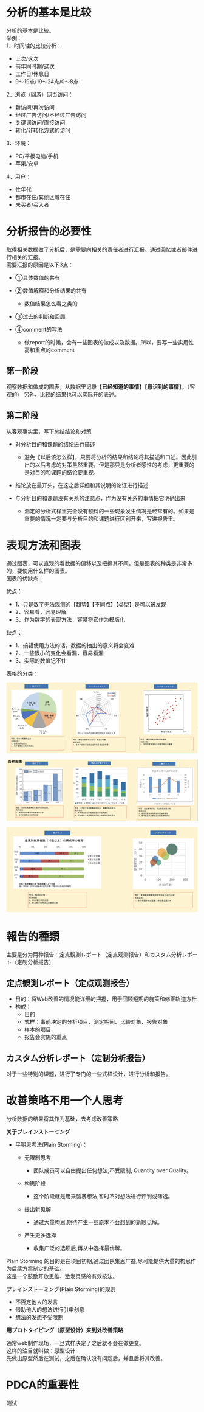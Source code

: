 #  分析的基本是比较

<p>
分析的基本是比较。<br>
举例：<br>
1、时间轴的比较分析：<br>

- 上次/这次
- 前年同时期/这次
- 工作日/休息日
- 9～19点/19～24点/0～8点

2、浏览（回游）网页访问：<br>

- 新访问/再次访问
- 经过广告访问/不经过广告访问
- 关键词访问/直接访问
- 转化/非转化方式的访问

3、环境：<br>

- PC/平板电脑/手机
- 苹果/安卓

4、用户：

- 性年代
- 都市在住/其他区域在住
- 未买者/买入者           

</p>

# 分析报告的必要性
<p>
取得相关数据做了分析后，是需要向相关的责任者进行汇报。通过回忆或者邮件进行相关的汇报。<br>
需要汇报的原因是以下3点：

- ①具体数值的共有
- ②数值解释和分析结果的共有
  
  - 数值结果怎么看之类的

- ③过去的判断和回顾
- ④comment的写法

  - 做report的时候，会有一些图表的做成以及数据。所以，要写一些实用性高和重点的comment

</p>

## 第一阶段

<p>

观察数据和做成的图表，从数据里记录【**已经知道的事情**】【**意识到的事情**】。（客观的）
另外，比较的结果也可以实际开的表述。
</p>

## 第二阶段

<p>
从客观事实里，写下总结结论和对策<br>

- 对分析目的和课题的结论进行描述
  
   - 避免【以后该怎么样】，只要将分析的结果和结论将其描述和口述。因此引出的以后考虑的对策虽然重要，但是那只是分析者感性的考虑，更重要的是对目的和课题的结论要重视。

- 结论放在最开头，在这之后详细和其说明的论证进行描述
- 与分析目的和课题没有关系的注意点，作为没有关系的事情把它明确出来
  
  -  测定的分析式样里完全没有预料的一些现象发生情况是经常有的。如果是重要的情况一定要与分析目的和课题进行区别开来，写进报告里。
  
</p>


# 表现方法和图表

<p>
通过图表，可以直观的看数据的偏移以及把握其不同。但是图表的种类是非常多的，要使用什么样的图表。<br>
图表的优缺点：<br>

优点：<br>

 - 1、只是数字无法观测的【趋势】【不同点】【类型】是可以被发现
 - 2、容易看，容易理解
 - 3、作为数字的表现方法，容易将它作为模版化

缺点：<br>
 
 - 1、搞错使用方法的话，数据的抽出的意义将会变难
 - 2、一些很小的变化会看漏，容易看漏
 - 3、实际的数值记不住

</p>

<p>
表格的分类：<br>


![picture_graph1](https://github.com/Seankharisma/Data_Analysis_Project/blob/master/Web%20analyst/Web%E8%A7%A3%E6%9E%90/picture/picture_graph1.png)

![picture_graph2](https://github.com/Seankharisma/Data_Analysis_Project/blob/master/Web%20analyst/Web%E8%A7%A3%E6%9E%90/picture/picture_graph2.png)

![picture_graph3](https://github.com/Seankharisma/Data_Analysis_Project/blob/master/Web%20analyst/Web%E8%A7%A3%E6%9E%90/picture/picture_graph3.png)

</p>

# 報告的種類
<p>
主要是分为两种报告：定点観測レポート（定点观测报告）和カスタム分析レポート（定制分析报告）
</p>

## 定点観測レポート（定点观测报告）
<p>

 - 目的：将Web改善的情况能详细的把握，用于回顾短期的施策和修正轨道方针
 - 构成：
    - 目的  
    - 式样：事前决定的分析项目、测定期间、比较对象、报告对象
    - 样本的项目
    - 报告会实施的重点

</p>

## カスタム分析レポート（定制分析报告）
<p>
对于一些特别的课题，进行了专门的一些式样设计，进行分析和报告。
</p>

# 改善策略不用一个人思考

<p>分析数据的结果将其作为基础，去考虑改善策略</p>

<p>

**关于プレインストーミング**  <br>

 
 - 平明思考法(Plain Storming)： 
 
   - 无限制思考
     - 团队成员可以自由提出任何想法,不受限制, Quantity over Quality。

   - 构思阶段
     - 这个阶段就是用来脑暴想法,暂时不对想法进行评判或筛选。

   - 提出新见解
     - 通过大量构思,期待产生一些原本不会想到的新颖见解。

   - 产生更多选择
     - 收集广泛的选项后,再从中选择最优解。
 
 Plain Storming 的目的是在项目初期,通过团队集思广益,尽可能提供大量的构思作为后续方案制定的基础。<br>
这是一个鼓励开放思维、激发灵感的有效技法。
</p>
<p>
プレインストーミング(Plain Storming)的规则<br>

 - 不否定他人的发言
 - 借助他人的想法进行引申创意
 - 想法的发想不受限制
 
</p>

<p>

**用プロトタイピング（原型设计）来到处改善策略** <br>

通常web制作现场，一旦式样决定了之后就不会在做更变。<br>
这样的注目就叫做：原型设计<br>
先做出原型然后在测试，之后在确认没有问题后，并且后将其改善。

</p>

# PDCA的重要性
测试
